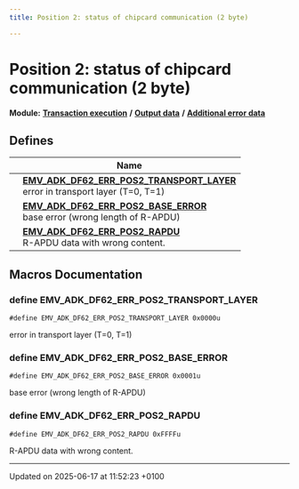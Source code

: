 ```yaml
---
title: Position 2: status of chipcard communication (2 byte)

---
```


# Position 2: status of chipcard communication (2 byte)

**Module:** **[Transaction execution](group___a_d_k___t_r_x___e_x_e_c.md)** **/** **[Output data](group___d_e_f___f_l_o_w___o_u_t_p_u_t.md)** **/** **[Additional error data](group___d_e_f___d_f62.md)**



## Defines

|                | Name           |
| -------------- | -------------- |
|  | **[EMV_ADK_DF62_ERR_POS2_TRANSPORT_LAYER](group___d_e_f___d_f62___p_o_s2.md#define-emv-adk-df62-err-pos2-transport-layer)** <br>error in transport layer (T=0, T=1)  |
|  | **[EMV_ADK_DF62_ERR_POS2_BASE_ERROR](group___d_e_f___d_f62___p_o_s2.md#define-emv-adk-df62-err-pos2-base-error)** <br>base error (wrong length of R-APDU)  |
|  | **[EMV_ADK_DF62_ERR_POS2_RAPDU](group___d_e_f___d_f62___p_o_s2.md#define-emv-adk-df62-err-pos2-rapdu)** <br>R-APDU data with wrong content.  |




## Macros Documentation

### define EMV_ADK_DF62_ERR_POS2_TRANSPORT_LAYER

```
#define EMV_ADK_DF62_ERR_POS2_TRANSPORT_LAYER 0x0000u
```

error in transport layer (T=0, T=1) 

### define EMV_ADK_DF62_ERR_POS2_BASE_ERROR

```
#define EMV_ADK_DF62_ERR_POS2_BASE_ERROR 0x0001u
```

base error (wrong length of R-APDU) 

### define EMV_ADK_DF62_ERR_POS2_RAPDU

```
#define EMV_ADK_DF62_ERR_POS2_RAPDU 0xFFFFu
```

R-APDU data with wrong content. 



-------------------------------

Updated on 2025-06-17 at 11:52:23 +0100